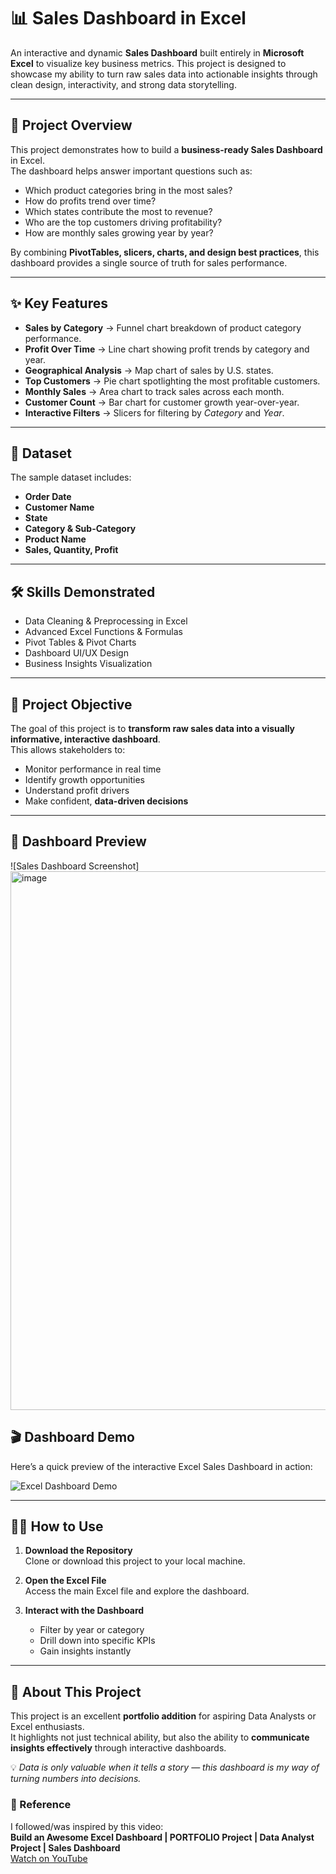 # 📊 Sales Dashboard in Excel  

An interactive and dynamic **Sales Dashboard** built entirely in **Microsoft Excel** to visualize key business metrics. This project is designed to showcase my ability to turn raw sales data into actionable insights through clean design, interactivity, and strong data storytelling.  

---

## 🚀 Project Overview  
This project demonstrates how to build a **business-ready Sales Dashboard** in Excel.  
The dashboard helps answer important questions such as:  

- Which product categories bring in the most sales?  
- How do profits trend over time?  
- Which states contribute the most to revenue?  
- Who are the top customers driving profitability?  
- How are monthly sales growing year by year?  

By combining **PivotTables, slicers, charts, and design best practices**, this dashboard provides a single source of truth for sales performance.  

---

## ✨ Key Features  

- **Sales by Category** → Funnel chart breakdown of product category performance.  
- **Profit Over Time** → Line chart showing profit trends by category and year.  
- **Geographical Analysis** → Map chart of sales by U.S. states.  
- **Top Customers** → Pie chart spotlighting the most profitable customers.  
- **Monthly Sales** → Area chart to track sales across each month.  
- **Customer Count** → Bar chart for customer growth year-over-year.  
- **Interactive Filters** → Slicers for filtering by *Category* and *Year*.  

---

## 📂 Dataset  

The sample dataset includes:  

- **Order Date**  
- **Customer Name**  
- **State**  
- **Category & Sub-Category**  
- **Product Name**  
- **Sales, Quantity, Profit**  

---

## 🛠️ Skills Demonstrated  

- Data Cleaning & Preprocessing in Excel  
- Advanced Excel Functions & Formulas  
- Pivot Tables & Pivot Charts  
- Dashboard UI/UX Design  
- Business Insights Visualization  

---

## 🎯 Project Objective  

The goal of this project is to **transform raw sales data into a visually informative, interactive dashboard**.  
This allows stakeholders to:  

- Monitor performance in real time  
- Identify growth opportunities  
- Understand profit drivers  
- Make confident, **data-driven decisions**  

---

## 📸 Dashboard Preview  

![Sales Dashboard Screenshot]
<img width="1905" height="862" alt="image" src="https://github.com/user-attachments/assets/0fd4f7a8-6ba7-4283-8a37-91d1dd020ae3" />

## 🎬 Dashboard Demo  

Here’s a quick preview of the interactive Excel Sales Dashboard in action:  

![Excel Dashboard Demo]("D:\downloads\sales_dashboard.gif")  



---

## 🧑‍💻 How to Use  

1. **Download the Repository**  
   Clone or download this project to your local machine.  

2. **Open the Excel File**  
   Access the main Excel file and explore the dashboard.  

3. **Interact with the Dashboard**  
   - Filter by year or category  
   - Drill down into specific KPIs  
   - Gain insights instantly  

---

## 🌟 About This Project  

This project is an excellent **portfolio addition** for aspiring Data Analysts or Excel enthusiasts.  
It highlights not just technical ability, but also the ability to **communicate insights effectively** through interactive dashboards.  

💡 *Data is only valuable when it tells a story — this dashboard is my way of turning numbers into decisions.*  

### 🎥 Reference

I followed/was inspired by this video:  
**Build an Awesome Excel Dashboard | PORTFOLIO Project | Data Analyst Project | Sales Dashboard**  
[Watch on YouTube](https://www.youtube.com/watch?v=6OMR81faW54)  
